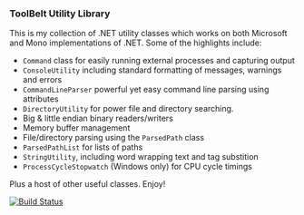 ### ToolBelt Utility Library

This is my collection of .NET utility classes which works on both Microsoft and Mono implementations of .NET. Some of the highlights include:

- `Command` class for easily running external processes and capturing output
- `ConsoleUtility` including standard formatting of messages, warnings and errors
- `CommandLineParser` powerful yet easy command line parsing using attributes
- `DirectoryUtility` for power file and directory searching.
- Big & little endian binary readers/writers
- Memory buffer management
- File/directory parsing using the `ParsedPath` class
- `ParsedPathList` for lists of paths
- `StringUtility`, including word wrapping text and tag substition
- `ProcessCycleStopwatch` (Windows only) for CPU cycle timings

Plus a host of other useful classes.  Enjoy!

[![Build Status](https://travis-ci.org/jlyonsmith/ToolBelt.svg?branch=master)](https://travis-ci.org/jlyonsmith/ToolBelt)
